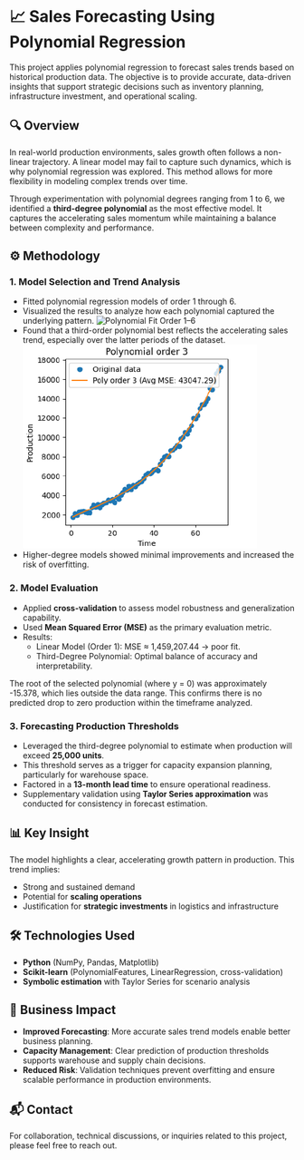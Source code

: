 # 📈 Sales Forecasting Using Polynomial Regression

This project applies polynomial regression to forecast sales trends based on historical production data. The objective is to provide accurate, data-driven insights that support strategic decisions such as inventory planning, infrastructure investment, and operational scaling.

## 🔍 Overview

In real-world production environments, sales growth often follows a non-linear trajectory. A linear model may fail to capture such dynamics, which is why polynomial regression was explored. This method allows for more flexibility in modeling complex trends over time.

Through experimentation with polynomial degrees ranging from 1 to 6, we identified a **third-degree polynomial** as the most effective model. It captures the accelerating sales momentum while maintaining a balance between complexity and performance.

## ⚙️ Methodology

### 1. Model Selection and Trend Analysis

- Fitted polynomial regression models of order 1 through 6.
- Visualized the results to analyze how each polynomial captured the underlying pattern.
  ![Polynomial Fit Order 1–6](conventional/scientific-computing-sales-trend/imagespolynomial_orders.png)
- Found that a third-order polynomial best reflects the accelerating sales trend, especially over the latter periods of the dataset.
  ![Best Fit: Third-Order Polynomial](conventional/scientific-computing-sales-trend/images/third_order_best_fit.png)
- Higher-degree models showed minimal improvements and increased the risk of overfitting.



### 2. Model Evaluation

- Applied **cross-validation** to assess model robustness and generalization capability.
- Used **Mean Squared Error (MSE)** as the primary evaluation metric.
- Results:
  - Linear Model (Order 1): MSE ≈ 1,459,207.44 → poor fit.
  - Third-Degree Polynomial: Optimal balance of accuracy and interpretability.

The root of the selected polynomial (where y = 0) was approximately -15.378, which lies outside the data range. This confirms there is no predicted drop to zero production within the timeframe analyzed.

### 3. Forecasting Production Thresholds

- Leveraged the third-degree polynomial to estimate when production will exceed **25,000 units**.
- This threshold serves as a trigger for capacity expansion planning, particularly for warehouse space.
- Factored in a **13-month lead time** to ensure operational readiness.
- Supplementary validation using **Taylor Series approximation** was conducted for consistency in forecast estimation.

## 📊 Key Insight

The model highlights a clear, accelerating growth pattern in production. This trend implies:

- Strong and sustained demand
- Potential for **scaling operations**
- Justification for **strategic investments** in logistics and infrastructure

## 🛠️ Technologies Used

- **Python** (NumPy, Pandas, Matplotlib)
- **Scikit-learn** (PolynomialFeatures, LinearRegression, cross-validation)
- **Symbolic estimation** with Taylor Series for scenario analysis


## 📌 Business Impact

- **Improved Forecasting**: More accurate sales trend models enable better business planning.
- **Capacity Management**: Clear prediction of production thresholds supports warehouse and supply chain decisions.
- **Reduced Risk**: Validation techniques prevent overfitting and ensure scalable performance in production environments.

## 📬 Contact

For collaboration, technical discussions, or inquiries related to this project, please feel free to reach out.


